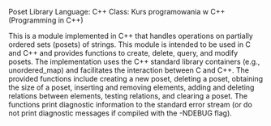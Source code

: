 Poset Library
Language: C++
Class: Kurs programowania w C++ (Programming in C++)

This is a module implemented in C++ that handles operations on partially ordered sets (posets) of strings. This module is intended to be used in C and C++ and provides functions to create, delete, query, and modify posets. The implementation uses the C++ standard library containers (e.g., unordered_map) and facilitates the interaction between C and C++. The provided functions include creating a new poset, deleting a poset, obtaining the size of a poset, inserting and removing elements, adding and deleting relations between elements, testing relations, and clearing a poset. The functions print diagnostic information to the standard error stream (or do not print diagnostic messages if compiled with the -NDEBUG flag).
